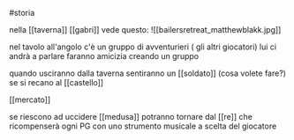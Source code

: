 
#storia


nella [[taverna]] [[gabri]] vede questo: 
![[bailersretreat_matthewblakk.jpg]]

nel tavolo all'angolo c'è un gruppo di avventurieri ( gli altri giocatori) lui ci andrà a parlare
faranno amicizia creando un gruppo

quando usciranno dalla taverna sentiranno un [[soldato]] (cosa volete fare?) se si recano al [[castello]]

[[mercato]]

se riescono ad uccidere [[medusa]] potranno tornare dal [[re]] che ricompenserà ogni PG con uno strumento musicale a scelta del giocatore
